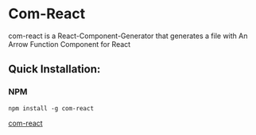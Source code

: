 # Com-React

com-react is a React-Component-Generator that generates a file with An Arrow Function Component for React

## Quick Installation:

### NPM

```
npm install -g com-react
```

[com-react](https://www.npmjs.com/package/com-react)
